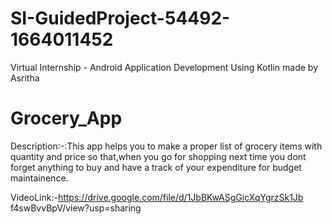 # SI-GuidedProject-54492-1664011452
Virtual Internship - Android Application Development Using Kotlin made by Asritha

# Grocery_App

Description:-:This app helps you to make a proper list of grocery items with quantity and price so that,when you go for shopping next time you dont forget anything to buy and have a track of your expenditure for budget maintainence.

VideoLink:-https://drive.google.com/file/d/1JbBKwASgGicXqYgrzSk1Jb f4swBvvBpV/view?usp=sharing 
